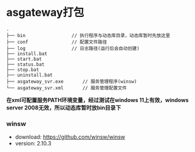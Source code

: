 # asgateway打包
```
.
├── bin					// 执行程序与动态库目录，动态库暂时先放这里
├── conf				// 配置文件路径
├── log					// 日志路径(运行后会自动创建)
├── install.bat
├── start.bat
├── status.bat
├── stop.bat
├── uninstall.bat
├── asgateway_svr.exe		// 服务管理程序(winsw)
└── asgateway_svr.xml		// 服务管理配置文件
```
**在xml可配置服务PATH环境变量，经过测试在windows 11上有效，windows server 2008无效，所以动态库暂时放bin目录下**

### winsw
* download: https://github.com/winsw/winsw  
* version: 2.10.3